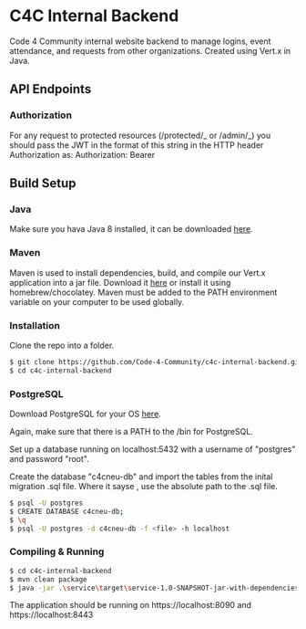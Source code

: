 # C4C Internal Backend

Code 4 Community internal website backend to manage logins, event attendance, and requests from other organizations. Created using Vert.x in Java.

## API Endpoints

### Authorization

For any request to protected resources (/protected/_ or /admin/_) you should pass the JWT in the format of this string in the HTTP header Authorization as:
Authorization: Bearer <token>

## Build Setup

### Java

Make sure you hava Java 8 installed, it can be downloaded [here](https://www.oracle.com/technetwork/java/javase/downloads/jdk8-downloads-2133151.html).

### Maven

Maven is used to install dependencies, build, and compile our Vert.x application into a jar file. Download it [here](https://maven.apache.org/download.cgi) or install it using homebrew/chocolatey. Maven must be added to the PATH environment variable on your computer to be used globally.

### Installation

Clone the repo into a folder.

```sh
$ git clone https://github.com/Code-4-Community/c4c-internal-backend.git
$ cd c4c-internal-backend
```

### PostgreSQL

Download PostgreSQL for your OS [here](https://www.postgresql.org/download/).

Again, make sure that there is a PATH to the /bin for PostgreSQL.

Set up a database running on localhost:5432 with a username of "postgres" and password "root".

Create the database "c4cneu-db" and import the tables from the inital migration .sql file. Where it sayse <file>, use the absolute path to the .sql file.

```sh
$ psql -U postgres
$ CREATE DATABASE c4cneu-db;
$ \q
$ psql -U postgres -d c4cneu-db -f <file> -h localhost
```

### Compiling & Running

```sh
$ cd c4c-internal-backend
$ mvn clean package
$ java -jar .\service\target\service-1.0-SNAPSHOT-jar-with-dependencies.jar
```

The application should be running on https://localhost:8090 and https://localhost:8443
